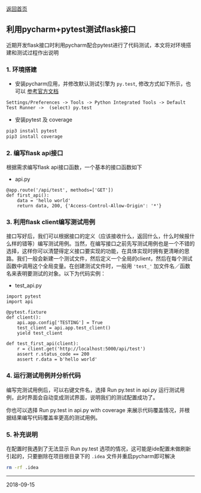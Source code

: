 [返回首页](../index.md)

## 利用pycharm+pytest测试flask接口

近期开发flask接口时利用pycharm配合pytest进行了代码测试，本文将对环境搭建和测试过程作出说明

### 1. 环境搭建

- 安装pycharm应用，并修改默认测试引擎为 `py.test`, 修改方式如下所示，也可以 [参考官方文档](https://www.jetbrains.com/help/pycharm/choosing-your-testing-framework.html)
```
Settings/Preferences -> Tools -> Python Integrated Tools -> Default Test Runner ->  (select) py.test
```

- 安装pytest 及 coverage

```bash
pip3 install pytest
pip3 install coverage
```

### 2. 编写flask api接口

根据需求编写flask api接口函数，一个基本的接口函数如下

- api.py

```python3
@app.route('/api/test', methods=['GET'])
def first_api():
    data = 'hello world'
    return data, 200, {'Access-Control-Allow-Origin': '*'}
```

### 3. 利用flask client编写测试用例

接口写好后，我们可以根据接口的定义（应该接收什么，返回什么，什么时候报什么样的错等）编写测试用例。当然，在编写接口之前先写测试用例也是一个不错的选择，这样你可以清楚得定义接口要实现的功能，在具体实现时拥有更清晰的思路。我们一般会新建一个测试文件，然后定义一个全局的client，然后在每个测试函数中调用这个全局变量。在创建测试文件时，一般用 `'test_'` 加文件名／函数名来表明要测试的对象。以下为代码实例：

- test_api.py

```python3
import pytest
import api

@pytest.fixture
def client():
    api.app.config['TESTING'] = True
    test_client = api.app.test_client()
    yield test_client
    
def test_first_api(client):
    r = client.get('http://localhost:5000/api/test')
    assert r.status_code == 200
    assert r.data = b'hello world'
```

### 4. 运行测试用例并分析代码

编写完测试用例后，可以右键文件名，选择 Run py.test in api.py 运行测试用例，此时界面会自动变成测试界面，说明我们的测试配置成功了。

你也可以选择 Run py.test in api.py with coverage 来展示代码覆盖情况，并根据结果编写代码覆盖率更高的测试用例。

### 5. 补充说明

在配置时我遇到了无法显示 Run py.test 选项的情况，这可能是ide配置未做刷新引起的，只要删除在项目根目录下的 `.idea` 文件并重启pycharm即可解决 

```bash
rm -rf .idea
```

---------------------------------------------------------------
2018-09-15
